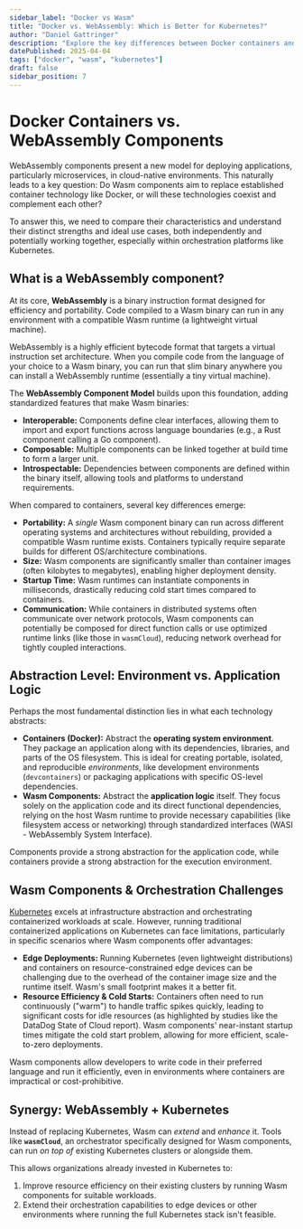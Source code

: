 ```yaml
---
sidebar_label: "Docker vs Wasm"
title: "Docker vs. WebAssembly: Which is Better for Kubernetes?"
author: "Daniel Gattringer"
description: "Explore the key differences between Docker containers and WebAssembly (Wasm). Learn which is better for microservices, edge computing, and Kubernetes orchestration."
datePublished: 2025-04-04
tags: ["docker", "wasm", "kubernetes"]
draft: false
sidebar_position: 7
---
```


# Docker Containers vs. WebAssembly Components

WebAssembly components present a new model for deploying applications, particularly microservices, in cloud-native environments. This naturally leads to a key question: Do Wasm components aim to replace established container technology like Docker, or will these technologies coexist and complement each other?

To answer this, we need to compare their characteristics and understand their distinct strengths and ideal use cases, both independently and potentially working together, especially within orchestration platforms like Kubernetes.

## What is a WebAssembly component?

At its core, **WebAssembly** is a binary instruction format designed for efficiency and portability. Code compiled to a Wasm binary can run in any environment with a compatible Wasm runtime (a lightweight virtual machine).

WebAssembly is a highly efficient bytecode format that targets a virtual instruction set architecture. When you compile code from the language of your choice to a Wasm binary, you can run that slim binary anywhere you can install a WebAssembly runtime (essentially a tiny virtual machine).

The **WebAssembly Component Model** builds upon this foundation, adding standardized features that make Wasm binaries:

* **Interoperable:** Components define clear interfaces, allowing them to import and export functions across language boundaries (e.g., a Rust component calling a Go component).
* **Composable:** Multiple components can be linked together at build time to form a larger unit.
* **Introspectable:** Dependencies between components are defined within the binary itself, allowing tools and platforms to understand requirements.

When compared to containers, several key differences emerge:

* **Portability:** A *single* Wasm component binary can run across different operating systems and architectures without rebuilding, provided a compatible Wasm runtime exists. Containers typically require separate builds for different OS/architecture combinations.
* **Size:** Wasm components are significantly smaller than container images (often kilobytes to megabytes), enabling higher deployment density.
* **Startup Time:** Wasm runtimes can instantiate components in milliseconds, drastically reducing cold start times compared to containers.
* **Communication:** While containers in distributed systems often communicate over network protocols, Wasm components can potentially be composed for direct function calls or use optimized runtime links (like those in `wasmCloud`), reducing network overhead for tightly coupled interactions.

## Abstraction Level: Environment vs. Application Logic

Perhaps the most fundamental distinction lies in what each technology abstracts:

* **Containers (Docker):** Abstract the **operating system environment**. They package an application along with its dependencies, libraries, and parts of the OS filesystem. This is ideal for creating portable, isolated, and reproducible *environments*, like development environments (`devcontainers`) or packaging applications with specific OS-level dependencies.
* **Wasm Components:** Abstract the **application logic** itself. They focus solely on the application code and its direct functional dependencies, relying on the host Wasm runtime to provide necessary capabilities (like filesystem access or networking) through standardized interfaces (WASI - WebAssembly System Interface).

Components provide a strong abstraction for the application code, while containers provide a strong abstraction for the execution environment.

## Wasm Components & Orchestration Challenges

[Kubernetes](../kubernetes/index.mdx) excels at infrastructure abstraction and orchestrating containerized workloads at scale. However, running traditional containerized applications on Kubernetes can face limitations, particularly in specific scenarios where Wasm components offer advantages:

* **Edge Deployments:** Running Kubernetes (even lightweight distributions) and containers on resource-constrained edge devices can be challenging due to the overhead of the container image size and the runtime itself. Wasm's small footprint makes it a better fit.
* **Resource Efficiency & Cold Starts:** Containers often need to run continuously ("warm") to handle traffic spikes quickly, leading to significant costs for idle resources (as highlighted by studies like the DataDog State of Cloud report). Wasm components' near-instant startup times mitigate the cold start problem, allowing for more efficient, scale-to-zero deployments.

Wasm components allow developers to write code in their preferred language and run it efficiently, even in environments where containers are impractical or cost-prohibitive.

## Synergy: WebAssembly + Kubernetes

Instead of replacing Kubernetes, Wasm can *extend* and *enhance* it. Tools like **`wasmCloud`**, an orchestrator specifically designed for Wasm components, can run *on top of* existing Kubernetes clusters or alongside them.

This allows organizations already invested in Kubernetes to:

1. Improve resource efficiency on their existing clusters by running Wasm components for suitable workloads.
2. Extend their orchestration capabilities to edge devices or other environments where running the full Kubernetes stack isn't feasible.
